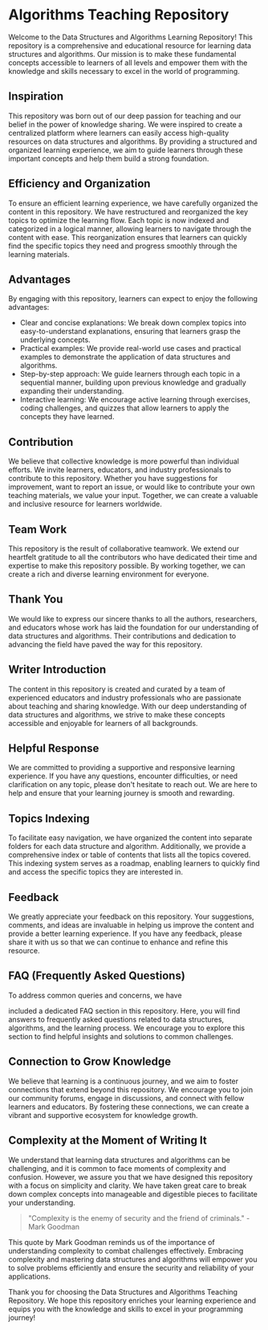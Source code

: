# Algorithms Teaching Repository

Welcome to the Data Structures and Algorithms Learning Repository! This repository is a comprehensive and educational resource for learning data structures and algorithms. Our mission is to make these fundamental concepts accessible to learners of all levels and empower them with the knowledge and skills necessary to excel in the world of programming.

## Inspiration

This repository was born out of our deep passion for teaching and our belief in the power of knowledge sharing. We were inspired to create a centralized platform where learners can easily access high-quality resources on data structures and algorithms. By providing a structured and organized learning experience, we aim to guide learners through these important concepts and help them build a strong foundation.

## Efficiency and Organization

To ensure an efficient learning experience, we have carefully organized the content in this repository. We have restructured and reorganized the key topics to optimize the learning flow. Each topic is now indexed and categorized in a logical manner, allowing learners to navigate through the content with ease. This reorganization ensures that learners can quickly find the specific topics they need and progress smoothly through the learning materials.

## Advantages

By engaging with this repository, learners can expect to enjoy the following advantages:

- Clear and concise explanations: We break down complex topics into easy-to-understand explanations, ensuring that learners grasp the underlying concepts.
- Practical examples: We provide real-world use cases and practical examples to demonstrate the application of data structures and algorithms.
- Step-by-step approach: We guide learners through each topic in a sequential manner, building upon previous knowledge and gradually expanding their understanding.
- Interactive learning: We encourage active learning through exercises, coding challenges, and quizzes that allow learners to apply the concepts they have learned.

## Contribution

We believe that collective knowledge is more powerful than individual efforts. We invite learners, educators, and industry professionals to contribute to this repository. Whether you have suggestions for improvement, want to report an issue, or would like to contribute your own teaching materials, we value your input. Together, we can create a valuable and inclusive resource for learners worldwide.

## Team Work

This repository is the result of collaborative teamwork. We extend our heartfelt gratitude to all the contributors who have dedicated their time and expertise to make this repository possible. By working together, we can create a rich and diverse learning environment for everyone.

## Thank You

We would like to express our sincere thanks to all the authors, researchers, and educators whose work has laid the foundation for our understanding of data structures and algorithms. Their contributions and dedication to advancing the field have paved the way for this repository.

## Writer Introduction

The content in this repository is created and curated by a team of experienced educators and industry professionals who are passionate about teaching and sharing knowledge. With our deep understanding of data structures and algorithms, we strive to make these concepts accessible and enjoyable for learners of all backgrounds.

## Helpful Response

We are committed to providing a supportive and responsive learning experience. If you have any questions, encounter difficulties, or need clarification on any topic, please don't hesitate to reach out. We are here to help and ensure that your learning journey is smooth and rewarding.

## Topics Indexing

To facilitate easy navigation, we have organized the content into separate folders for each data structure and algorithm. Additionally, we provide a comprehensive index or table of contents that lists all the topics covered. This indexing system serves as a roadmap, enabling learners to quickly find and access the specific topics they are interested in.

## Feedback

We greatly appreciate your feedback on this repository. Your suggestions, comments, and ideas are invaluable in helping us improve the content and provide a better learning experience. If you have any feedback, please share it with us so that we can continue to enhance and refine this resource.

## FAQ (Frequently Asked Questions)

To address common queries and concerns, we have

 included a dedicated FAQ section in this repository. Here, you will find answers to frequently asked questions related to data structures, algorithms, and the learning process. We encourage you to explore this section to find helpful insights and solutions to common challenges.

## Connection to Grow Knowledge

We believe that learning is a continuous journey, and we aim to foster connections that extend beyond this repository. We encourage you to join our community forums, engage in discussions, and connect with fellow learners and educators. By fostering these connections, we can create a vibrant and supportive ecosystem for knowledge growth.

## Complexity at the Moment of Writing It

We understand that learning data structures and algorithms can be challenging, and it is common to face moments of complexity and confusion. However, we assure you that we have designed this repository with a focus on simplicity and clarity. We have taken great care to break down complex concepts into manageable and digestible pieces to facilitate your understanding.

> "Complexity is the enemy of security and the friend of criminals." - Mark Goodman

This quote by Mark Goodman reminds us of the importance of understanding complexity to combat challenges effectively. Embracing complexity and mastering data structures and algorithms will empower you to solve problems efficiently and ensure the security and reliability of your applications.

Thank you for choosing the Data Structures and Algorithms Teaching Repository. We hope this repository enriches your learning experience and equips you with the knowledge and skills to excel in your programming journey!
